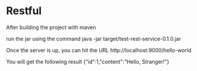 # Restful

After building the project with maven

run the jar using the command 
java -jar target/test-rest-service-0.1.0.jar

Once the server is up, you can hit the URL http://localhost:9000/hello-world

You will get the following result
{"id":1,"content":"Hello, Stranger!"}
